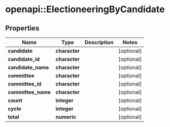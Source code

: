 # openapi::ElectioneeringByCandidate


## Properties
Name | Type | Description | Notes
------------ | ------------- | ------------- | -------------
**candidate** | **character** |  | [optional] 
**candidate_id** | **character** |  | [optional] 
**candidate_name** | **character** |  | [optional] 
**committee** | **character** |  | [optional] 
**committee_id** | **character** |  | [optional] 
**committee_name** | **character** |  | [optional] 
**count** | **integer** |  | [optional] 
**cycle** | **integer** |  | [optional] 
**total** | **numeric** |  | [optional] 


